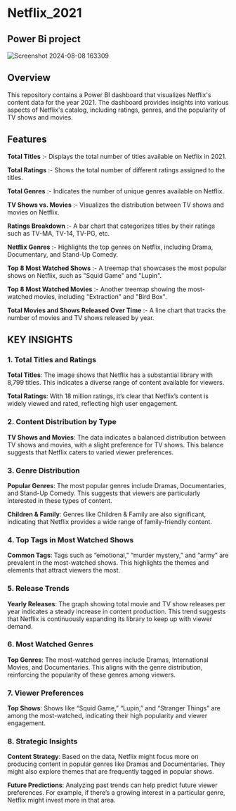# Netflix_2021
## Power Bi project  

![Screenshot 2024-08-08 163309](https://github.com/user-attachments/assets/18e5d6ae-90d8-43d9-b45b-eeb432a07874)  

## Overview
This repository contains a Power BI dashboard that visualizes Netflix's content data for the year 2021. The dashboard provides insights into various aspects of Netflix's catalog, including ratings, genres, and the popularity of TV shows and movies.  

## Features  

**Total Titles** :-  Displays the total number of titles available on Netflix in 2021.  

**Total Ratings** :-  Shows the total number of different ratings assigned to the titles.  

**Total Genres** :-  Indicates the number of unique genres available on Netflix.  

**TV Shows vs. Movies** :-  Visualizes the distribution between TV shows and movies on Netflix.  

**Ratings Breakdown** :-  A bar chart that categorizes titles by their ratings such as TV-MA, TV-14, TV-PG, etc.  

**Netflix Genres** :-  Highlights the top genres on Netflix, including Drama, Documentary, and Stand-Up Comedy.  

**Top 8 Most Watched Shows** :-  A treemap that showcases the most popular shows on Netflix, such as "Squid Game" and "Lupin".  

**Top 8 Most Watched Movies** :- Another treemap showing the most-watched movies, including "Extraction" and "Bird Box".  

**Total Movies and Shows Released Over Time** :- A line chart that tracks the number of movies and TV shows released by year.    

## KEY INSIGHTS  

### 1. Total Titles and Ratings   

**Total Titles**: The image shows that Netflix has a substantial library with 8,799 titles. This indicates a diverse range of content available for viewers.  

**Total Ratings**: With 18 million ratings, it’s clear that Netflix’s content is widely viewed and rated, reflecting high user engagement.  

### 2. Content Distribution by Type  

**TV Shows and Movies**: The data indicates a balanced distribution between TV shows and movies, with a slight preference for TV shows. This balance suggests that Netflix caters to varied viewer preferences.  

### 3. Genre Distribution  

**Popular Genres**: The most popular genres include Dramas, Documentaries, and Stand-Up Comedy. This suggests that viewers are particularly interested in these types of content.  

**Children & Family**: Genres like Children & Family are also significant, indicating that Netflix provides a wide range of family-friendly content.  

### 4. Top Tags in Most Watched Shows  

**Common Tags**: Tags such as “emotional,” “murder mystery,” and “army” are prevalent in the most-watched shows. This highlights the themes and elements that attract viewers the most.  

### 5. Release Trends  

**Yearly Releases**: The graph showing total movie and TV show releases per year indicates a steady increase in content production. This trend suggests that Netflix is continuously expanding its library to keep up with viewer demand.  

### 6. Most Watched Genres  

**Top Genres**: The most-watched genres include Dramas, International Movies, and Documentaries. This aligns with the genre distribution, reinforcing the popularity of these genres among viewers.  

### 7. Viewer Preferences  

**Top Shows**: Shows like “Squid Game,” “Lupin,” and “Stranger Things” are among the most-watched, indicating their high popularity and viewer engagement.  

### 8. Strategic Insights  

**Content Strategy**: Based on the data, Netflix might focus more on producing content in popular genres like Dramas and Documentaries. They might also explore themes that are frequently tagged in popular shows.  

**Future Predictions**: Analyzing past trends can help predict future viewer preferences. For example, if there’s a growing interest in a particular genre, Netflix might invest more in that area.
   
